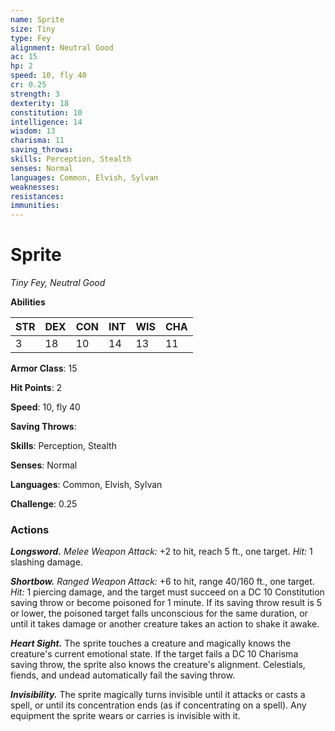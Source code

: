 ```yaml
---
name: Sprite
size: Tiny
type: Fey
alignment: Neutral Good
ac: 15
hp: 2
speed: 10, fly 40
cr: 0.25
strength: 3
dexterity: 18
constitution: 10
intelligence: 14
wisdom: 13
charisma: 11
saving_throws: 
skills: Perception, Stealth
senses: Normal
languages: Common, Elvish, Sylvan
weaknesses:
resistances:
immunities:
---
```


# Sprite

*Tiny Fey, Neutral Good*

**Abilities**

| STR | DEX | CON | INT | WIS | CHA |
| --- | --- | --- | --- | --- | --- |
| 3 | 18 | 10 | 14 | 13 | 11 |

**Armor Class**: 15

**Hit Points**: 2

**Speed**: 10, fly 40

**Saving Throws**: 

**Skills**: Perception, Stealth

**Senses**: Normal

**Languages**: Common, Elvish, Sylvan

**Challenge**: 0.25


### Actions
***Longsword.*** *Melee Weapon Attack:* +2 to hit, reach 5 ft., one target. *Hit:* 1 slashing damage. 

***Shortbow.*** *Ranged Weapon Attack:* +6 to hit, range 40/160 ft., one target. *Hit:* 1 piercing damage, and the target must succeed on a DC 10 Constitution saving throw or become poisoned for 1 minute. If its saving throw result is 5 or lower, the poisoned target falls unconscious for the same duration, or until it takes damage or another creature takes an action to shake it awake. 

***Heart Sight.*** The sprite touches a creature and magically knows the creature's current emotional state. If the target fails a DC 10 Charisma saving throw, the sprite also knows the creature's alignment. Celestials, fiends, and undead automatically fail the saving throw. 

***Invisibility.*** The sprite magically turns invisible until it attacks or casts a spell, or until its concentration ends (as if concentrating on a spell). Any equipment the sprite wears or carries is invisible with it.
